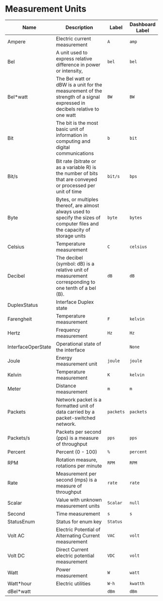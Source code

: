 # Measurement Units

<!-- table start -->
| Name | Description | Label | Dashboard<br>Label |
| ---- | ----------- | ----- | ------------------ |
| <a id="ampere"></a>Ampere | Electric current measurement | `A` | `amp` |
| <a id="bel"></a>Bel | A unit used to express relative difference in power or intensity, | `bel` | `bel` |
| <a id="bel*watt"></a>Bel*watt | The Bel watt or dBW is a unit for the measurement of the strength of a signal expressed in decibels relative to one watt | `BW` | `BW` |
| <a id="bit"></a>Bit | The bit is the most basic unit of information in computing and digital communications | `b` | `bit` |
| <a id="bit-s"></a>Bit/s | Bit rate (bitrate or as a variable R) is the number of bits that are conveyed or processed per unit of time | `bit/s` | `bps` |
| <a id="byte"></a>Byte | Bytes, or multiples thereof, are almost always used to specify the sizes of computer files and the capacity of storage units | `byte` | `bytes` |
| <a id="celsius"></a>Celsius | Temperature measurement | `C` | `celsius` |
| <a id="decibel"></a>Decibel | The decibel (symbol: dB) is a relative unit of measurement corresponding to one tenth of a bel (B). | `dB` | `dB` |
| <a id="duplexstatus"></a>DuplexStatus | Interface Duplex state | ` ` | ` ` |
| <a id="farengheit"></a>Farengheit | Temperature measurement | `F` | `kelvin` |
| <a id="hertz"></a>Hertz | Frequency measurement | `Hz` | `Hz` |
| <a id="interfaceoperstate"></a>InterfaceOperState | Operational state of the interface | ` ` | `None` |
| <a id="joule"></a>Joule | Energy measurement unit | `joule` | `joule` |
| <a id="kelvin"></a>Kelvin | Temperature measurement | `K` | `kelvin` |
| <a id="meter"></a>Meter | Distance measurement | `m` | `m` |
| <a id="packets"></a>Packets | Network packet is a formatted unit of data carried by a packet-switched network. | `packets` | `packets` |
| <a id="packets-s"></a>Packets/s | Packets per second (pps) is a measure of throughput | `pps` | `pps` |
| <a id="percent"></a>Percent | Percent (0 - 100) | `%` | `percent` |
| <a id="rpm"></a>RPM | Rotation measure, rotations per minute | `RPM` | `RPM` |
| <a id="rate"></a>Rate | Measurement per second (mps) is a measure of throughput | `rate` | `rate` |
| <a id="scalar"></a>Scalar | Value with unknown measurement units | `Scalar` | `null` |
| <a id="second"></a>Second | Time measurement | `s` | `s` |
| <a id="statusenum"></a>StatusEnum | Status for enum key | `Status` | ` ` |
| <a id="volt-ac"></a>Volt AC | Electric Potential of Alternating Current measurement | `VAC` | `volt` |
| <a id="volt-dc"></a>Volt DC | Direct Current electric potential measurement | `VDC` | `volt` |
| <a id="watt"></a>Watt | Power measurement | `W` | `watt` |
| <a id="watt*hour"></a>Watt*hour | Electric utilities | `W⋅h` | `kwatth` |
| <a id="dbel*watt"></a>dBel*watt |  | `dBm` | `dBm` |

<!-- table end -->